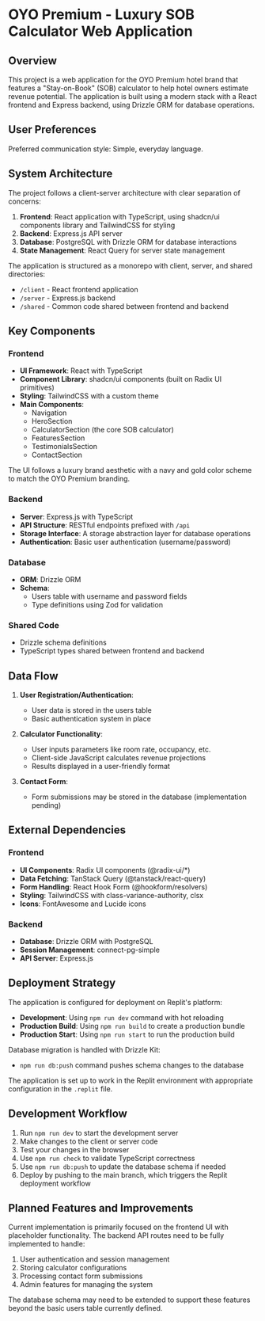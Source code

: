 # OYO Premium - Luxury SOB Calculator Web Application

## Overview

This project is a web application for the OYO Premium hotel brand that features a "Stay-on-Book" (SOB) calculator to help hotel owners estimate revenue potential. The application is built using a modern stack with a React frontend and Express backend, using Drizzle ORM for database operations.

## User Preferences

Preferred communication style: Simple, everyday language.

## System Architecture

The project follows a client-server architecture with clear separation of concerns:

1. **Frontend**: React application with TypeScript, using shadcn/ui components library and TailwindCSS for styling
2. **Backend**: Express.js API server 
3. **Database**: PostgreSQL with Drizzle ORM for database interactions
4. **State Management**: React Query for server state management

The application is structured as a monorepo with client, server, and shared directories:

- `/client` - React frontend application
- `/server` - Express.js backend
- `/shared` - Common code shared between frontend and backend

## Key Components

### Frontend

- **UI Framework**: React with TypeScript
- **Component Library**: shadcn/ui components (built on Radix UI primitives)
- **Styling**: TailwindCSS with a custom theme
- **Main Components**:
  - Navigation
  - HeroSection
  - CalculatorSection (the core SOB calculator)
  - FeaturesSection
  - TestimonialsSection
  - ContactSection

The UI follows a luxury brand aesthetic with a navy and gold color scheme to match the OYO Premium branding.

### Backend

- **Server**: Express.js with TypeScript
- **API Structure**: RESTful endpoints prefixed with `/api`
- **Storage Interface**: A storage abstraction layer for database operations
- **Authentication**: Basic user authentication (username/password)

### Database

- **ORM**: Drizzle ORM
- **Schema**:
  - Users table with username and password fields
  - Type definitions using Zod for validation

### Shared Code

- Drizzle schema definitions
- TypeScript types shared between frontend and backend

## Data Flow

1. **User Registration/Authentication**:
   - User data is stored in the users table
   - Basic authentication system in place

2. **Calculator Functionality**:
   - User inputs parameters like room rate, occupancy, etc.
   - Client-side JavaScript calculates revenue projections
   - Results displayed in a user-friendly format

3. **Contact Form**:
   - Form submissions may be stored in the database (implementation pending)

## External Dependencies

### Frontend

- **UI Components**: Radix UI components (@radix-ui/*)
- **Data Fetching**: TanStack Query (@tanstack/react-query)
- **Form Handling**: React Hook Form (@hookform/resolvers)
- **Styling**: TailwindCSS with class-variance-authority, clsx
- **Icons**: FontAwesome and Lucide icons

### Backend

- **Database**: Drizzle ORM with PostgreSQL
- **Session Management**: connect-pg-simple
- **API Server**: Express.js

## Deployment Strategy

The application is configured for deployment on Replit's platform:

- **Development**: Using `npm run dev` command with hot reloading
- **Production Build**: Using `npm run build` to create a production bundle
- **Production Start**: Using `npm run start` to run the production build

Database migration is handled with Drizzle Kit:
- `npm run db:push` command pushes schema changes to the database

The application is set up to work in the Replit environment with appropriate configuration in the `.replit` file.

## Development Workflow

1. Run `npm run dev` to start the development server
2. Make changes to the client or server code
3. Test your changes in the browser
4. Use `npm run check` to validate TypeScript correctness
5. Use `npm run db:push` to update the database schema if needed
6. Deploy by pushing to the main branch, which triggers the Replit deployment workflow

## Planned Features and Improvements

Current implementation is primarily focused on the frontend UI with placeholder functionality. The backend API routes need to be fully implemented to handle:

1. User authentication and session management
2. Storing calculator configurations
3. Processing contact form submissions
4. Admin features for managing the system

The database schema may need to be extended to support these features beyond the basic users table currently defined.